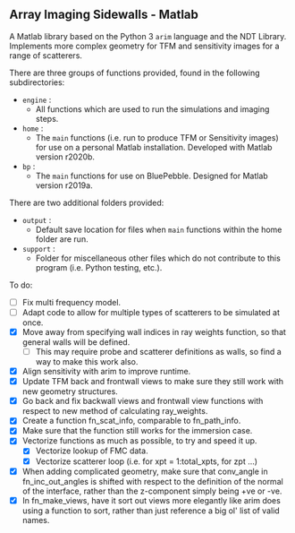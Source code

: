## Array Imaging Sidewalls - Matlab

A Matlab library based on the Python 3 `arim` language and the NDT Library. Implements more complex geometry for TFM and sensitivity images for a range of scatterers.

There are three groups of functions provided, found in the following subdirectories:
* `engine` :
	* All functions which are used to run the simulations and imaging steps.
* `home` :
	* The `main` functions (i.e. run to produce TFM or Sensitivity images) for use on a personal Matlab installation. Developed with Matlab version r2020b.
* `bp` :
	* The `main` functions for use on BluePebble. Designed for Matlab version r2019a.
	
There are two additional folders provided:
* `output` :
	* Default save location for files when `main` functions within the home folder are run.
* `support` :
	* Folder for miscellaneous other files which do not contribute to this program (i.e. Python testing, etc.).
	
To do:
- [ ] Fix multi frequency model.
- [ ] Adapt code to allow for multiple types of scatterers to be simulated at once.
- [x] Move away from specifying wall indices in ray weights function, so that general walls will be defined.
	- [ ] This may require probe and scatterer definitions as walls, so find a way to make this work also.
- [x] Align sensitivity with arim to improve runtime.
- [x] Update TFM back and frontwall views to make sure they still work with new geometry structures.
- [x] Go back and fix backwall views and frontwall view functions with respect to new method of calculating ray_weights.
- [x] Create a function fn_scat_info, comparable to fn_path_info.
- [x] Make sure that the function still works for the immersion case.
- [x] Vectorize functions as much as possible, to try and speed it up.
	- [x] Vectorize lookup of FMC data.
	- [x] Vectorize scatterer loop (i.e. for xpt = 1:total_xpts, for zpt ...)
- [x] When adding complicated geometry, make sure that conv_angle in fn_inc_out_angles is shifted with respect to the definition of the normal of the interface, rather than the z-component simply being +ve or -ve.
- [x] In fn_make_views, have it sort out views more elegantly like arim does using a function to sort, rather than just reference a big ol' list of valid names.